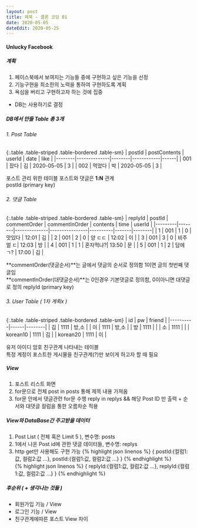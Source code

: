```yaml
---
layout: post
title: 페북 - 클론 코딩 01 
date: 2020-05-05
dateEdit: 2020-05-25
---
```


#### Unlucky Facebook


##### 계획

1. 페이스북에서 보여지는 기능들 중에 구현하고 싶은 기능을 선정
2. 기능구현을 최소한의 노력을 통하여 구현하도록 계획
3. 욕심을 버리고 구현하고자 하는 것에 집중
 + DB는 사용하기로 결정

##### DB에서 만들 Table 총 3개

###### 1. Post Table

{:.table .table-striped .table-bordered .table-sm}
| postId | postContents | userId | date       | like |
|--------|--------------|--------|------------|------|
| 001    | 잤다         | 김     | 2020-05-05 | 3    |
| 002    | 먹었다       | 박     | 2020-05-05 | 3    |

포스트 관리 위한 테이블
포스트와 댓글은 **1:N** 관계  
postId (primary key)

###### 2. 댓글 Table

{:.table .table-striped .table-bordered .table-sm}
| replyId | postId | commentOrder | commentInOrder | contents | time  | userId |
|---------|--------|--------------|----------------|----------|-------|--------|
| 1       | 001    | 1            | 0              | 맛있다   | 12:01 | 김     |
| 2       | 001    | 2            | 0              | 양 ㄷㄷ  | 12:02 | 이     |
| 3       | 001    | 3            | 0              | 비주얼 ㄷ| 12:03 | 방     |
| 4       | 001    | 1            | 1              | 혼자먹냐?| 13:50 | 문     |
| 5       | 001    | 1            | 2              | 담에 ㄱ? | 17:00 | 김     |

**commentOrder(댓글순서)**는 글에서 댓글의 순서로 정의함 1이면 글의 첫번째 댓글임  
**commentInOrder(대댓글순서)**는 0인경우 기본댓글로 정의함, 0이아니면 대댓글로 정의 
replyId (primary key)

###### 3. User Table ( 1차 계획x )

{:.table .table-striped .table-bordered .table-sm}
| id       | pw   | friend |
|----------|------|--------|
| 김       | 1111 | 방,소  |
| 이       | 1111 | 방,소  |
| 방       | 1111 |        |
| 소       | 1111 |        |
| korean10 | 1111 | 김     |
| korean20 | 1111 | 이     |

유저 아이디 암호 친구관계 나타내는 테이블  
특정 계정이 포스트한 게시물을 친구관계(?)만 보이게 하고자 할 때 필요


##### View
1. 포스트 리스트 화면
2. for문으로 전체 post in posts 통해 제목 내용 가져옴
3. for문 안에서 댓글관련 for문 수행 reply in replys && 해당 Post ID 만 출력 + 순서와 대댓글 컬럼을 통한 오름차순 적용  

##### View와 DataBase간 주고받을 데이터
1. Post List ( 전체 혹은 Limit 5 ), 변수명: posts 
2. 1에서 나온 Post id에 관한 댓글 데이터들, 변수명: replys
3. http get만 사용해도 구현 가능
{% highlight json linenos %}
    {
        postId:{컬럼1:값, 컬럼2:값 ...}, 
        postId:{컬럼1:값, 컬럼2:값 ...}
    }
{% endhighlight %}  
{% highlight json linenos %}
    {
        replyId:{컬럼1:값, 컬럼2:값 ...},
        replyId:{컬럼1:값, 컬럼2:값 ...}
    }
{% endhighlight %} 

##### 후순위 ( + 생각나는 것들 )
  * 회원가입 기능 / View
  * 로그인 기능 / View
  * 친구관계에따른 포스트 View 차이
